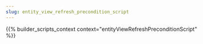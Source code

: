 ```yaml
---
slug: entity_view_refresh_precondition_script
---
```


{{% builder_scripts_context context="entityViewRefreshPreconditionScript" %}}

